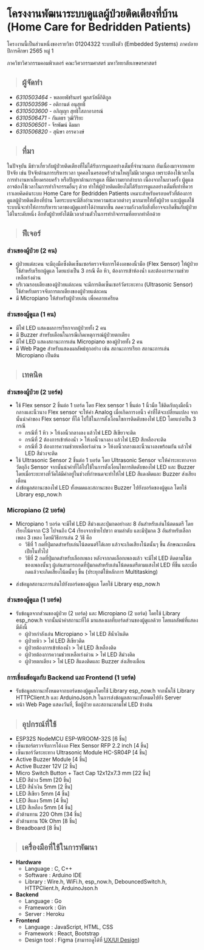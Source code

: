 # **โครงงานพัฒนาระบบดูแลผู้ป่วยติดเตียงที่บ้าน (Home Care for Bedridden Patients)**


โครงงานนี้เป็นส่วนหนึ่งของรายวิชา 01204322 ระบบฝังตัว (Embedded Systems) ภาคปลาย ปีการศึกษา 2565 หมู่ 1

ภาควิชาวิศวกรรมคอมพิวเตอร์ คณะวิศวกรรมศาสตร์ มหาวิทยาลัยเกษตรศาสตร์

> ## ผู้จัดทำ
* *6310503464* - พลอยพัชรินทร์ พูลสวัสดิ์กิติกูล
* *6310503596* - อติกานต์ อนุสุทธิ์
* *6310503600* - อภิญญา สุทธิโสภาอาภรณ์
* *6310506471* - กันตธร วุฒิวิริยะ
* *6310506501* - จีรพัฒน์ ฉิมมา
* *6310506820* - สุนิษา อรรควงษ์

> ## **ที่มา**
ในปัจจุบัน มีข่าวเกี่ยวกับผู้ป่วยติดเตียงที่ไม่ได้รับการดูแลอย่างเต็มที่จำนวนมาก อันเนื่องมาจากหลายปัจจัย เช่น ปัจจัยด้านการบริหารเวลา บุคคลในครอบครัวส่วนใหญ่ไม่มีเวลาดูแล เพราะต้องใช้เวลาในการทำงานหาเลี้ยงครอบครัว หรือปัญหาด้านการดูแล ที่มีความยากลำบาก เนื่องจากในบางครั้ง ผู้ดูแลอาจต้องใช้เวลาในการทำกิจกรรมอื่นๆ ด้วย ทำให้ผู้ป่วยติดเตียงไม่ได้รับการดูแลอย่างเต็มที่เท่าที่ควร เราเลยคิดค้นระบบ Home Care for Bedridden Patients เหมาะสำหรับครอบครัวที่ต้องการดูแลผู้ป่วยติดเตียงที่บ้าน โดยระบบจะมีสิ่งอำนวยความสะดวกต่างๆ มากมายให้ทั้งผู้ป่วย และผู้ดูแลใช้ ระบบนี้จะทำให้การบริหารเวลาของผู้ดูแลทำได้ง่ายมากขึ้น ลดความกังวลกับสิ่งที่อาจจะเกิดขึ้นกับผู้ป่วยได้ในระดับหนึ่ง อีกทั้งผู้ป่วยยังได้มีเวลาส่วนตัวในการทำกิจกรรมที่อยากทำอีกด้วย

> ## **ฟีเจอร์**
### **ส่วนของผู้ป่วย (2 คน)**
* ผู้ป่วยแต่ละคน จะมีถุงมือซึ่งติดเซ็นเซอร์ตรวจจับการโค้งงอของนิ้วมือ (Flex Sensor) ให้ผู้ป่วยใช้สำหรับเรียกผู้ดูแล โดยแบ่งเป็น 3 กรณี คือ หิว, ต้องการเข้าห้องน้ำ และต้องการความช่วยเหลือเร่งด่วน
* บริเวณรอบเตียงของผู้ป่วยแต่ละคน จะมีการติดเซ็นเซอร์วัดระยะทาง (Ultrasonic Sensor) ใช้สำหรับตรวจจับการตกเตียงของผู้ป่วยแต่ละคน
* มี Micropiano ให้สำหรับผู้ป่วยเล่น เพื่อคลายเครียด

### **ส่วนของผู้ดูแล (1 คน)**
* มีไฟ LED แสดงผลการเรียกจากผู้ป่วยทั้ง 2 คน
* มี Buzzer สำหรับเตือนในกรณีเกิดเหตุการณ์ผู้ป่วยตกเตียง
* มีไฟ LED แสดงสถานะการเล่น Micropiano ของผู้ป่วยทั้ง 2 คน
* มี Web Page สำหรับแสดงผลลัพธ์ทุกอย่าง เช่น สถานะการเรียก สถานะการเล่น Micropiano เป็นต้น

> ## **เทคนิค**
### **ส่วนของผู้ป่วย (2 บอร์ด)**
* ใช้ Flex sensor 2 ชิ้นต่อ 1 บอร์ด โดย Flex sensor 1 ชิ้นต่อ 1 นิ้วมือ ใช้ติดกับถุงมือนิ้วกลางและนิ้วนาง Flex sensor จะให้ค่า Analog เมื่อเกิดการงอนิ้ว ค่าที่ได้จะเปลี่ยนแปลง จากนั้นนำค่าของ Flex sensor ที่ได้ ไปใช้ในการตั้งเงื่อนไขการติดดับของไฟ LED โดยแบ่งเป็น 3 กรณี 
  * กรณีที่ 1 หิว > ให้งอนิ้วกลางลง แล้วไฟ LED สีเขียวจะติด
  * กรณีที่ 2 ต้องการเข้าห้องน้ำ  > ให้งอนิ้วนางลง แล้วไฟ LED สีเหลืองจะติด
  * กรณีที่ 3 ต้องการความช่วยเหลือเร่งด่วน > ให้งอนิ้วกลางและนิ้วนางลงพร้อมกัน แล้วไฟ LED สีม่วงจะติด
* ใช้ Ultrasonic Sensor 2 ชิ้นต่อ 1 บอร์ด โดย Ultrasonic Sensor จะให้ค่าระยะทางจากวัตถุถึง Sensor จากนั้นนำค่าที่ได้ไปใช้ในการตั้งเงื่อนไขการติดดับของไฟ LED และ Buzzer โดยเมื่อระยะทางที่วัดได้มีค่าอยู่ในช่วงที่กำหนดจะทำให้ไฟ LED สีแดงติดและ Buzzer ส่งเสียงเตือน
* ส่งข้อมูลสถานะของไฟ LED ทั้งหมดและสถานะของ Buzzer ไปยังบอร์ดของผู้ดูแล โดยใช้ Library esp_now.h

### **Micropiano (2 บอร์ด)**
* Micropiano 1 บอร์ด จะมีไฟ LED สีม่วงและปุ่มกดอย่างละ 8 อันสำหรับเล่นโน้ตดนตรี โดยเรียงโน้ตจาก C3 ไปจนถึง C4 เรียงจากซ้ายไปขวา ตามลำดับ และมีปุ่มกด 3 อันสำหรับเลือกเพลง 3 เพลง โดยมีวิธีการเล่น 2 วิธี คือ 
  * วิธีที่ 1 กดที่ปุ่มกดสำหรับเล่นโน้ตดนตรีได้เลย แล้วจะเกิดเสียงโน้ตนั้นๆ ขึ้น ลักษณะเหมือนเปียโนทั่วไป
  * วิธีที่ 2 กดที่ปุ่มกดสำหรับเลือกเพลง หลังจากกดเลือกเพลงแล้ว จะมีไฟ LED ติดตามโน้ตของเพลงนั้นๆ ผู้เล่นสามารถกดที่ปุ่มกดสำหรับเล่นโน้ตดนตรีตามแสงไฟ LED ที่ขึ้น และเมื่อกดแล้วจะเกิดเสียงโน้ตนั้นๆ ขึ้น (ประยุกต์ใช้หลักการ Multitasking)
- ส่งข้อมูลสถานะการเล่นไปยังบอร์ดของผู้ดูแล โดยใช้ Library esp_now.h 

### **ส่วนของผู้ดูแล (1 บอร์ด)**
- รับข้อมูลจากส่วนของผู้ป่วย (2 บอร์ด) และ Micropiano (2 บอร์ด) โดยใช้ Library esp_now.h จากนั้นนำค่าสถานะที่ได้ มาแสดงผลที่บอร์ดส่วนของผู้ดูแลด้วย โดยผลลัพธ์ที่แสดง มีดังนี้
  * ผู้ป่วยกำลังเล่น Micropiano > ไฟ LED สีน้ำเงินติด
  * ผู้ป่วยหิว > ไฟ LED สีเขียวติด
  * ผู้ป่วยต้องการเข้าห้องน้ำ > ไฟ LED สีเหลืองติด
  * ผู้ป่วยต้องการความช่วยเหลือเร่งด่วน > ไฟ LED สีม่วงติด
  * ผู้ป่วยตกเตียง > ไฟ LED สีแดงติดและ Buzzer ส่งเสียงเตือน

### **การเชื่อมข้อมูลกับ Backend และ Frontend (1 บอร์ด)**
* รับข้อมูลสถานะทั้งหมดจากบอร์ดของผู้ดูแลโดยใช้ Library esp_now.h จากนั้นใช้ Library HTTPClient.h และ ArduinoJson.h ในการส่งข้อมูลสถานะทั้งหมดไปยัง Server
* หน้า Web Page แสดงวันที่, ชื่อผู้ป่วย และสถานะตามไฟ LED ข้างต้น

> ## อุปกรณ์ที่ใช้
* ESP32S NodeMCU ESP-WROOM-32S [6 ชิ้น]
* เซ็นเซอร์ตรวจจับการโค้งงอ Flex Sensor RFP 2.2 inch [4 ชิ้น]
* เซ็นเซอร์วัดระยะทาง Ultrasonic Module HC-SR04P [4 ชิ้น]
* Active Buzzer Module [4 ชิ้น]
* Active Buzzer 12V [2 ชิ้น]
* Micro Switch Button + Tact Cap 12x12x7.3 mm [22 ชิ้น]
* LED สีม่วง 5mm [20 ชิ้น]
* LED สีน้ำเงิน 5mm [2 ชิ้น]
* LED สีเขียว 5mm [4 ชิ้น]
* LED สีแดง 5mm [4 ชิ้น]
* LED สีเหลือง 5mm [4 ชิ้น]
* ตัวต้านทาน 220 Ohm [34 ชิ้น]
* ตัวต้านทาน 10k Ohm [8 ชิ้น]
* Breadboard [8 ชิ้น]

> ## **เครื่่องมือที่ใช้ในการพัฒนา**
* **Hardware**
  * Language : C, C++
  * Software : Arduino IDE
  * Library : Wire.h, WiFi.h, esp_now.h, DebouncedSwitch.h, HTTPClient.h, ArduinoJson.h
* **Backend**
  * Language : Go
  * Framework : Gin
  * Server : Heroku
* **Frontend**
  * Language : JavaScript, HTML, CSS
  * Framework : React, Bootstrap
  * Design tool : Figma (สามารถดูได้ที่  [UX/UI Design](https://kasets.art/8bziKR))
